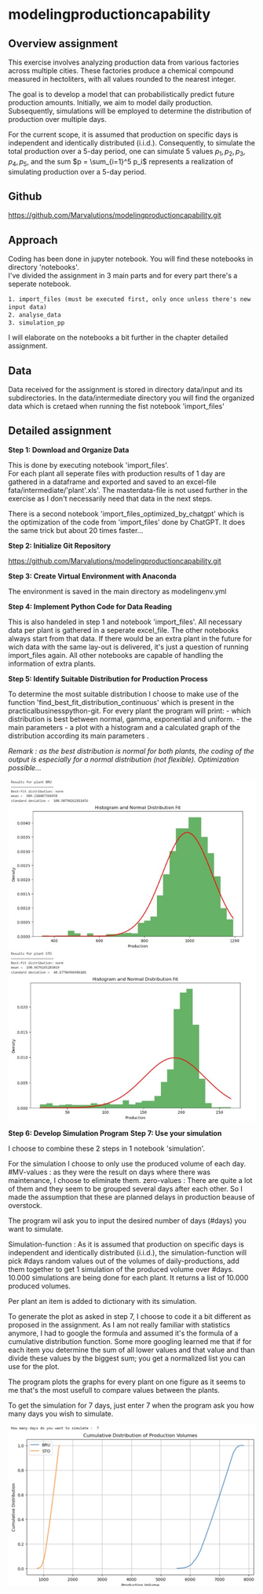 # modelingproductioncapability

## Overview assignment

This exercise involves analyzing production data from various factories across multiple cities. These factories produce a chemical compound measured in hectoliters, with all values rounded to the nearest integer.

The goal is to develop a model that can probabilistically predict future production amounts. Initially, we aim to model daily production. Subsequently, simulations will be employed to determine the distribution of production over multiple days.

For the current scope, it is assumed that production on specific days is independent and identically distributed (i.i.d.). Consequently, to simulate the total production over a 5-day period, one can simulate 5 values $p_1, p_2, p_3, p_4, p_5$, and the sum $p = \sum_{i=1}^5 p_i$ represents a realization of simulating production over a 5-day period.

## Github

https://github.com/Marvalutions/modelingproductioncapability.git

## Approach

Coding has been done in jupyter notebook. 
You will find these notebooks in directory 'notebooks'.  
I've divided the assignment in 3 main parts and for every part there's a seperate notebook.
 
    1. import_files (must be executed first, only once unless there's new input data)
    2. analyse_data
    3. simulation_pp

I will elaborate on the notebooks a bit further in the chapter  detailed assignment.

## Data
Data received for the assignment is stored in directory data/input and its subdirectories.
In the data/intermediate directory you will find the organized data which is cretaed when running the fist notebook 'import_files'

## Detailed assignment

**Step 1: Download and Organize Data**  

This is done by executing notebook 'import_files'.  
For each plant all seperate files with production results of 1  day are gathered in a dataframe and exported and saved to an excel-file fata/intermediate/'plant'.xls'.
The masterdata-file is not used further in the exercise as I don't necessarily need that data in the next steps.

There is a second notebook 'import_files_optimized_by_chatgpt' which is the optimization of the code from 'import_files' done by ChatGPT.
It does the same trick but about 20 times faster... 

**Step 2: Initialize Git Repository**  

https://github.com/Marvalutions/modelingproductioncapability.git  

**Step 3: Create Virtual Environment with Anaconda**  

The environment is saved in the main directory as modelingenv.yml  

**Step 4: Implement Python Code for Data Reading**  

This is also handeled in step 1 and notebook 'import_files'. 
All necessary data per plant is gathered in a seperate excel_file.
The other notebooks always start from that data.
If there would be an extra plant in the future for wich data with the same lay-out is delivered, it's just a question of running import_files again.
All other notebooks are capable of handling the information of extra plants.

**Step 5: Identify Suitable Distribution for Production Process**

To determine the most suitable distribution I choose to make use of the function 'find_best_fit_distribution_continuous' which is present in the
practicalbusinesspython-git. 
For every plant the program will print:
    - which distribution is best between normal, gamma, exponential and uniform. 
    - the main parameters 
    - a plot with a histogram and a calculated graph of the distribution according its main parameters .

_Remark : as the best distribution is normal for both plants, the coding of the output is especially for a normal distribution (not flexible). Optimization possible..._

![example output](./Documentation/distributions.jpg)


**Step 6: Develop Simulation Program**
**Step 7: Use your simulation**

I choose to combine these 2 steps in 1 notebook 'simulation'.

For the simulation I choose to only use the produced volume of each day.
#MV-values :  as they were the result on days where there was maintenance, I choose to eliminate them. 
zero-values : There are quite a lot of them and they seem to be grouped several days after each other. So I made the assumption that these are planned delays in production beause of overstock.

The program wil ask you to input the desired number of days (#days) you want to simulate. 

Simulation-function : As it is assumed that production on specific days is independent and identically distributed (i.i.d.), the simulation-function will pick #days random values out of the volumes of daily-productions, add them together to get 1 simulation of the produced volume over #days. 10.000 simulations are being done for each plant. It returns a list of 10.000 produced volumes.

Per plant an item is added to dictionary with its simulation.

To generate the plot as asked in step 7, I choose to code it a bit different as proposed in the assignment. 
As I am not really familiar with statistics anymore, I had to google the formula and assumed it's the formula of a cumulative distribution function.
Some more googling learned me that if for each item you determine the sum of all lower values and that value and than divide these values by the biggest sum; you get a normalized list you can use for the plot.

The program plots the graphs for every plant on one figure as it seems to me that's the most usefull to compare values between the plants.

To get the simulation for 7 days, just enter 7 when the program ask you how many days you wish to simulate.

![example simulation](./Documentation/simulation.jpg)










